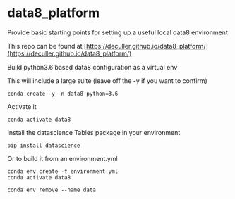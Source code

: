 # data8_platform
Provide basic starting points for setting up a useful local data8 environment


This repo can be found at [https://deculler.github.io/data8_platform/](https://deculler.github.io/data8_platform/)


Build python3.6 based data8 configuration as a virtual env


This will include a large suite (leave off the -y if you want to confirm)

`conda create -y -n data8 python=3.6`

Activate it

`conda activate data8`

Install the datascience Tables package in your environment

`pip install datascience`

Or to build it from an environment.yml

```
conda env create -f environment.yml
conda activate data8
```

`conda env remove --name data`
